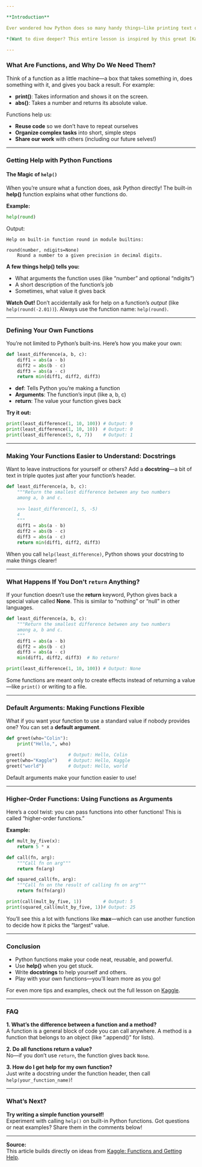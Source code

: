 ```yaml
---

**Introduction**

Ever wondered how Python does so many handy things—like printing text or finding the absolute value of a number? The magic lies in **functions**! If you’re just starting out, understanding how to use and make your own functions can unlock all sorts of possibilities. In this beginner’s guide, we’ll explore what functions are, how to get help when you’re stuck, and walk through creating your very own Python functions. By the end, you’ll feel more confident and ready to experiment. Let’s get started!

*(Want to dive deeper? This entire lesson is inspired by this great [Kaggle notebook](https://www.kaggle.com/code/colinmorris/functions-and-getting-help).)*

---
```


### What Are Functions, and Why Do We Need Them?

Think of a function as a little machine—a box that takes something in, does something with it, and gives you back a result. For example:

- **print()**: Takes information and shows it on the screen.
- **abs()**: Takes a number and returns its absolute value.

Functions help us:
- **Reuse code** so we don’t have to repeat ourselves
- **Organize complex tasks** into short, simple steps
- **Share our work** with others (including our future selves!)

---

### Getting Help with Python Functions

#### The Magic of `help()`

When you’re unsure what a function does, ask Python directly! The built-in **help()** function explains what other functions do.

**Example:**
```python
help(round)
```
Output:
```
Help on built-in function round in module builtins:

round(number, ndigits=None)
    Round a number to a given precision in decimal digits.
```

**A few things help() tells you:**
- What arguments the function uses (like “number” and optional “ndigits”)
- A short description of the function’s job
- Sometimes, what value it gives back

**Watch Out!**
Don’t accidentally ask for help on a function’s *output* (like `help(round(-2.01))`). Always use the function name: `help(round)`.

---

### Defining Your Own Functions

You’re not limited to Python’s built-ins. Here’s how you make your own:

```python
def least_difference(a, b, c):
    diff1 = abs(a - b)
    diff2 = abs(b - c)
    diff3 = abs(a - c)
    return min(diff1, diff2, diff3)
```
- **def**: Tells Python you’re making a function
- **Arguments**: The function’s input (like a, b, c)
- **return**: The value your function gives back

**Try it out:**
```python
print(least_difference(1, 10, 100)) # Output: 9
print(least_difference(1, 10, 10))  # Output: 0
print(least_difference(5, 6, 7))    # Output: 1
```

---

### Making Your Functions Easier to Understand: Docstrings

Want to leave instructions for yourself or others? Add a **docstring**—a bit of text in triple quotes just after your function’s header.

```python
def least_difference(a, b, c):
    """Return the smallest difference between any two numbers
    among a, b and c.
    
    >>> least_difference(1, 5, -5)
    4
    """
    diff1 = abs(a - b)
    diff2 = abs(b - c)
    diff3 = abs(a - c)
    return min(diff1, diff2, diff3)
```

When you call `help(least_difference)`, Python shows your docstring to make things clearer!

---

### What Happens If You Don't `return` Anything?

If your function doesn’t use the **return** keyword, Python gives back a special value called **None**. This is similar to “nothing” or “null” in other languages.

```python
def least_difference(a, b, c):
    """Return the smallest difference between any two numbers
    among a, b and c.
    """
    diff1 = abs(a - b)
    diff2 = abs(b - c)
    diff3 = abs(a - c)
    min(diff1, diff2, diff3)  # No return!

print(least_difference(1, 10, 100)) # Output: None
```
Some functions are meant only to create effects instead of returning a value—like `print()` or writing to a file.

---

### Default Arguments: Making Functions Flexible

What if you want your function to use a standard value if nobody provides one? You can set a **default argument**.

```python
def greet(who="Colin"):
    print("Hello,", who)

greet()                # Output: Hello, Colin
greet(who="Kaggle")    # Output: Hello, Kaggle
greet("world")         # Output: Hello, world
```
Default arguments make your function easier to use!

---

### Higher-Order Functions: Using Functions as Arguments

Here’s a cool twist: you can pass functions into other functions! This is called “higher-order functions.”

**Example:**
```python
def mult_by_five(x):
    return 5 * x

def call(fn, arg):
    """Call fn on arg"""
    return fn(arg)

def squared_call(fn, arg):
    """Call fn on the result of calling fn on arg"""
    return fn(fn(arg))

print(call(mult_by_five, 1))        # Output: 5
print(squared_call(mult_by_five, 1))# Output: 25
```
You’ll see this a lot with functions like **max**—which can use another function to decide how it picks the “largest” value.

---

### Conclusion

- Python functions make your code neat, reusable, and powerful.
- Use **help()** when you get stuck.
- Write **docstrings** to help yourself and others.
- Play with your own functions—you’ll learn more as you go!

For even more tips and examples, check out the full lesson on [Kaggle](https://www.kaggle.com/code/colinmorris/functions-and-getting-help).

---

### FAQ

**1. What’s the difference between a function and a method?**  
A function is a general block of code you can call anywhere. A method is a function that belongs to an object (like “.append()” for lists).

**2. Do all functions return a value?**  
No—if you don’t use `return`, the function gives back `None`.

**3. How do I get help for my own function?**  
Just write a docstring under the function header, then call `help(your_function_name)`!

---

### What’s Next?

**Try writing a simple function yourself!**  
Experiment with calling `help()` on built-in Python functions. Got questions or neat examples? Share them in the comments below!

---

**Source:**  
This article builds directly on ideas from [Kaggle: Functions and Getting Help](https://www.kaggle.com/code/colinmorris/functions-and-getting-help).